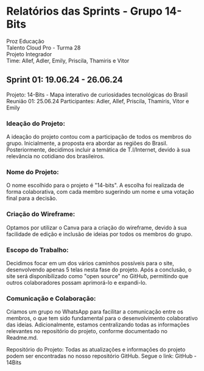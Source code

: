 # Relatórios das Sprints - Grupo 14-Bits

Proz Educação							              	
Talento Cloud Pro -
Turma 28							      
Projeto Integrador									            
Time: Allef, Adler, Emily, Priscila, Thamiris e Vitor										                          	
										                          	
										                    	      
 	
## Sprint 01: 19.06.24 - 26.06.24

Projeto: 14-Bits - Mapa interativo de curiosidades tecnológicas do Brasil
Reunião 01: 	25.06.24
Participantes: Adler, Allef, Priscila, Thamiris, Vitor e Emily

### Ideação do Projeto:
A ideação do projeto contou com a participação de todos os membros do grupo. Inicialmente, a proposta era abordar as regiões do Brasil. Posteriormente, decidimos incluir a temática de T.I/Internet, devido à sua relevância no cotidiano dos brasileiros.

### Nome do Projeto:
O nome escolhido para o projeto é "14-bits". A escolha foi realizada de forma colaborativa, com cada membro sugerindo um nome e uma votação final para a decisão.

### Criação do Wireframe:
Optamos por utilizar o Canva para a criação do wireframe, devido à sua facilidade de edição e inclusão de ideias por todos os membros do grupo.

### Escopo do Trabalho:
Decidimos focar em um dos vários caminhos possíveis para o site, desenvolvendo apenas 5 telas nesta fase do projeto. Após a conclusão, o site será disponibilizado como "open source" no GitHub, permitindo que outros colaboradores possam aprimorá-lo e expandi-lo.

### Comunicação e Colaboração:
Criamos um grupo no WhatsApp para facilitar a comunicação entre os membros, o que tem sido fundamental para o desenvolvimento colaborativo das ideias. Adicionalmente, estamos centralizando todas as informações relevantes no repositório do projeto, conforme documentado no Readme.md.

Repositório do Projeto:
Todas as atualizações e informações do projeto podem ser encontradas no nosso repositório GitHub. Segue o link: GitHub - 14Bits
